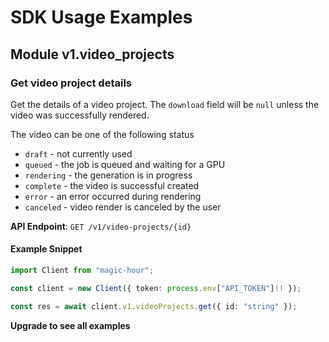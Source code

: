 # SDK Usage Examples

## Module v1.video_projects

### Get video project details

Get the details of a video project. The `download` field will be `null` unless the video was successfully rendered.

The video can be one of the following status

- `draft` - not currently used
- `queued` - the job is queued and waiting for a GPU
- `rendering` - the generation is in progress
- `complete` - the video is successful created
- `error` - an error occurred during rendering
- `canceled` - video render is canceled by the user

**API Endpoint**: `GET /v1/video-projects/{id}`

#### Example Snippet

```typescript
import Client from "magic-hour";

const client = new Client({ token: process.env["API_TOKEN"]!! });

const res = await client.v1.videoProjects.get({ id: "string" });
```

**Upgrade to see all examples**
